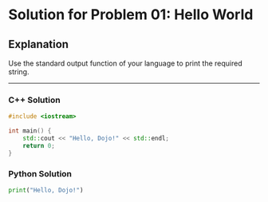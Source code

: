 # Solution for Problem 01: Hello World

## Explanation
Use the standard output function of your language to print the required string.

---

### C++ Solution
```cpp
#include <iostream>

int main() {
    std::cout << "Hello, Dojo!" << std::endl;
    return 0;
}
```

### Python Solution
```python
print("Hello, Dojo!")
```
